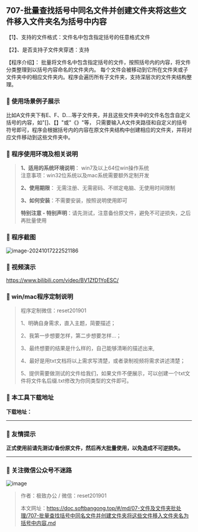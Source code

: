 ## 707-批量查找括号中同名文件并创建文件夹将这些文件移入文件夹名为括号中内容

【1】、支持的文件格式：文件名中包含指定括号的任意格式文件

【2】、是否支持子文件夹穿透：支持

【程序介绍】： 批量将文件名中包含指定括号的文件，按照括号内的内容，将文件分类整理到以括号内容命名的文件夹内。
每个文件会被移动到它所在文件夹或子文件夹中的相应文件夹内。程序会遍历所有子文件夹，支持深层次的文件夹结构整理。

### 📑 使用场景例子展示
比如A文件夹下有E、F、D....等子文件夹，并且这些文件夹中的文件名包含自定义括号的内容，如"[]、【】"或"《》"等，
只需要输入A文件夹路径和自定义的括号符号即可，程序会根据括号内的内容在原文件夹结构中创建相应的文件夹，并将对应文件移动到这些文件夹中。

### 📑 程序使用环境及相关说明

> **1、适用的系统环境说明**： win7及以上64位win操作系统  
> 注意事项：win32位系统以及mac系统需要额外定制开发  
>
> **2、使用期限**： 无需注册、无需密码、不绑定电脑、无使用时间限制  
>
> **3、如何安装**：不需要安装，按照说明使用即可  
>
> **特别注意 - 特别声明**：请先测试，注意备份原文件，避免不可逆损失，之后再批量使用

### 📑 程序截图

![image-20241017222521186](https://s2.loli.net/2024/10/17/QEexBimpOlv16jt.png) 

### 📑 视频演示

https://www.bilibili.com/video/BV1ZfD1YoESC/

### 📑 win/mac程序定制说明

> 程序定制微信：reset201901  
>
> 1、明确自身需求，直入主题，简要描述；
>
> 2、我第一步想要怎样，第二步想要怎样...； 
>
> 3、最终想要的结果是什么样的，自己能够清晰的描述出来,  
>
> 4、最好是用txt文档将以上需求写清楚，或者录制视频将需求讲述清楚；  
>
> 5、提供需要做测试的文件给我们，如果文件不便展示，可以创建一个txt文件将文件名后缀.txt修改为你同类型的文件即可。  

### 📑 本工具下载地址

**下载地址：**

------

### 📑 友情提示

**正式使用前请先测试/备份原文件，然后再大批量使用，以免造成不可逆损失。**

------

### 📑 关注微信公众号不迷路

![image](https://s2.loli.net/2024/11/02/tK9T7jxLcuv5rUk.png)

> 作者：极致办公  /  微信：reset201901
>
> 本文网址：https://doc.softbangong.top/#/md/07-文件及文件夹批处理/707-批量查找括号中同名文件并创建文件夹将这些文件移入文件夹名为括号中内容.md